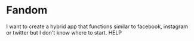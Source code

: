# Fandom
I want to create a hybrid app that functions similar to facebook, instagram or twitter but I don't know where to start. HELP 
